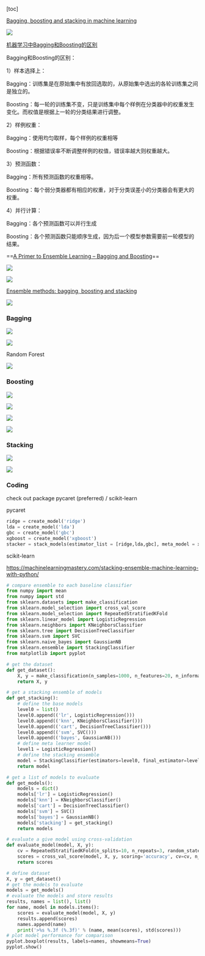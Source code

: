 [toc]



[Bagging, boosting and stacking in machine learning](https://stats.stackexchange.com/questions/18891/bagging-boosting-and-stacking-in-machine-learning)

![](https://i.stack.imgur.com/RFfqb.png)







[机器学习中Bagging和Boosting的区别](https://blog.csdn.net/u013709270/article/details/72553282)

Bagging和Boosting的区别：

1）样本选择上：

Bagging：训练集是在原始集中有放回选取的，从原始集中选出的各轮训练集之间是独立的。

Boosting：每一轮的训练集不变，只是训练集中每个样例在分类器中的权重发生变化。而权值是根据上一轮的分类结果进行调整。

2）样例权重：

Bagging：使用均匀取样，每个样例的权重相等

Boosting：根据错误率不断调整样例的权值，错误率越大则权重越大。

3）预测函数：

Bagging：所有预测函数的权重相等。

Boosting：每个弱分类器都有相应的权重，对于分类误差小的分类器会有更大的权重。

4）并行计算：

Bagging：各个预测函数可以并行生成

Boosting：各个预测函数只能顺序生成，因为后一个模型参数需要前一轮模型的结果。





==[A Primer to Ensemble Learning – Bagging and Boosting](https://analyticsindiamag.com/primer-ensemble-learning-bagging-boosting/)== 



![](https://i.loli.net/2021/01/05/1MQHqmW9JIljDhc.png)



![](https://i.loli.net/2021/01/05/9peIafxYXlEwi5F.png)





[Ensemble methods: bagging, boosting and stacking](https://towardsdatascience.com/ensemble-methods-bagging-boosting-and-stacking-c9214a10a205)



![](https://miro.medium.com/max/1400/1*5pA6iY-qDP2JIsLoyfje-Q@2x.png)



### Bagging



![](https://miro.medium.com/max/2000/1*zAMhmZ78a6V9W878zfk5eA@2x.png)

![](https://miro.medium.com/max/2000/1*jEbEHwvfUzAUI00muEAVGw@2x.png)



Random Forest

![](https://miro.medium.com/max/2000/1*_B5HX2whbTs3DS8M6YBD_w@2x.png)





### Boosting



![](https://miro.medium.com/max/2000/1*6JbndZ2zY2c4QqS73HQ47g@2x.png)

![](https://miro.medium.com/max/892/1*YUJJ5nDbhBi0SkFeccsTxQ@2x.png)



![](https://miro.medium.com/max/1400/1*7wz2AIdH0pZSIUAxveLlIg@2x.png)

![](https://miro.medium.com/max/1400/1*4Ytrff-V4Xnh0_FKN_t1PA@2x.png)



### Stacking



![](https://miro.medium.com/max/1400/1*ZucZsXkOwrpY2XaPh6teRw@2x.png)

![](https://miro.medium.com/max/4800/1*avYNzmLUeqKr1zWPkn6cwg@2x.png)





### Coding

check out package pycaret (preferred) / scikit-learn



pycaret

```python
ridge = create_model('ridge')
lda = create_model('lda')
gbc = create_model('gbc')
xgboost = create_model('xgboost')
stacker = stack_models(estimator_list = [ridge,lda,gbc], meta_model = xgboost)
```



scikit-learn

https://machinelearningmastery.com/stacking-ensemble-machine-learning-with-python/

```python
# compare ensemble to each baseline classifier
from numpy import mean
from numpy import std
from sklearn.datasets import make_classification
from sklearn.model_selection import cross_val_score
from sklearn.model_selection import RepeatedStratifiedKFold
from sklearn.linear_model import LogisticRegression
from sklearn.neighbors import KNeighborsClassifier
from sklearn.tree import DecisionTreeClassifier
from sklearn.svm import SVC
from sklearn.naive_bayes import GaussianNB
from sklearn.ensemble import StackingClassifier
from matplotlib import pyplot

# get the dataset
def get_dataset():
	X, y = make_classification(n_samples=1000, n_features=20, n_informative=15, n_redundant=5, random_state=1)
	return X, y

# get a stacking ensemble of models
def get_stacking():
	# define the base models
	level0 = list()
	level0.append(('lr', LogisticRegression()))
	level0.append(('knn', KNeighborsClassifier()))
	level0.append(('cart', DecisionTreeClassifier()))
	level0.append(('svm', SVC()))
	level0.append(('bayes', GaussianNB()))
	# define meta learner model
	level1 = LogisticRegression()
	# define the stacking ensemble
	model = StackingClassifier(estimators=level0, final_estimator=level1, cv=5)
	return model

# get a list of models to evaluate
def get_models():
	models = dict()
	models['lr'] = LogisticRegression()
	models['knn'] = KNeighborsClassifier()
	models['cart'] = DecisionTreeClassifier()
	models['svm'] = SVC()
	models['bayes'] = GaussianNB()
	models['stacking'] = get_stacking()
	return models

# evaluate a give model using cross-validation
def evaluate_model(model, X, y):
	cv = RepeatedStratifiedKFold(n_splits=10, n_repeats=3, random_state=1)
	scores = cross_val_score(model, X, y, scoring='accuracy', cv=cv, n_jobs=-1, error_score='raise')
	return scores

# define dataset
X, y = get_dataset()
# get the models to evaluate
models = get_models()
# evaluate the models and store results
results, names = list(), list()
for name, model in models.items():
	scores = evaluate_model(model, X, y)
	results.append(scores)
	names.append(name)
	print('>%s %.3f (%.3f)' % (name, mean(scores), std(scores)))
# plot model performance for comparison
pyplot.boxplot(results, labels=names, showmeans=True)
pyplot.show()
```

